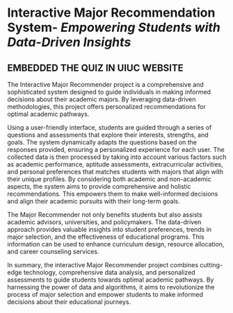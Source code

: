 # Interactive Major Recommendation System- *Empowering Students with Data-Driven Insights*

## EMBEDDED THE QUIZ IN UIUC WEBSITE

The Interactive Major Recommender project is a comprehensive and sophisticated system designed to guide individuals in making informed decisions about their academic majors. By leveraging data-driven methodologies, this project offers personalized recommendations for optimal academic pathways.

Using a user-friendly interface, students are guided through a series of questions and assessments that explore their interests, strengths, and goals. The system dynamically adapts the questions based on the responses provided, ensuring a personalized experience for each user. The collected data is then processed by taking into account various factors such as academic performance, aptitude assessments, extracurricular activities, and personal preferences that matches students with majors that align with their unique profiles. By considering both academic and non-academic aspects, the system aims to provide comprehensive and holistic recommendations. This empowers them to make well-informed decisions and align their academic pursuits with their long-term goals.

The Major Recommender not only benefits students but also assists academic advisors, universities, and policymakers. The data-driven approach provides valuable insights into student preferences, trends in major selection, and the effectiveness of educational programs. This information can be used to enhance curriculum design, resource allocation, and career counseling services.

In summary, the interactive Major Recommender project combines cutting-edge technology, comprehensive data analysis, and personalized assessments to guide students towards optimal academic pathways. By harnessing the power of data and algorithms, it aims to revolutionize the process of major selection and empower students to make informed decisions about their educational journeys.
